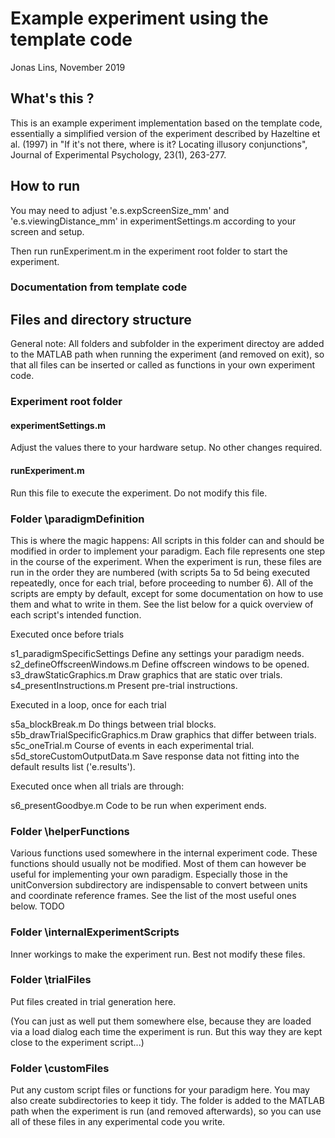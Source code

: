 # Example experiment using the template code

Jonas Lins, November 2019


## What's this ? 

This is an example experiment implementation based on the template code,
essentially a simplified version of the experiment described by
Hazeltine et al. (1997) in "If it's not there, where is it? Locating
illusory conjunctions", Journal of Experimental Psychology, 23(1), 263-277.

## How to run 

You may need to adjust 'e.s.expScreenSize_mm' and 'e.s.viewingDistance_mm'
in experimentSettings.m according to your screen and setup.

Then run runExperiment.m in the experiment root folder to start the experiment.


### Documentation from template code

## Files and directory structure

General note: All folders and subfolder in the experiment directoy are
added to the MATLAB path when running the experiment (and removed on exit),
so that all files can be inserted or called as functions in your own
experiment code.

### Experiment root folder
#### experimentSettings.m
Adjust the values there to your hardware setup. No other changes required.
#### runExperiment.m
Run this file to execute the experiment. Do not modify this file.

### Folder \paradigmDefinition
This is where the magic happens: All scripts in this folder can and should
be modified in order to implement your paradigm. Each file represents one
step in the course of the experiment. When the experiment is run, these
files are run in the order they are numbered (with scripts 5a to 5d being
executed repeatedly, once for each trial, before proceeding to number 6).
All of the scripts are empty by default, except for some documentation on
how to use them and what to write in them. See the list below for a quick
overview of each script's intended function.

Executed once before trials

s1_paradigmSpecificSettings   Define any settings your paradigm needs.
s2_defineOffscreenWindows.m   Define offscreen windows to be opened.
s3_drawStaticGraphics.m       Draw graphics that are static over trials.
s4_presentInstructions.m      Present pre-trial instructions.

Executed in a loop, once for each trial

s5a_blockBreak.m               Do things between trial blocks.
s5b_drawTrialSpecificGraphics.m  Draw graphics that differ between trials.
s5c_oneTrial.m                 Course of events in each experimental trial.
s5d_storeCustomOutputData.m    Save response data not fitting into the
                               default results list ('e.results').

Executed once when all trials are through:

s6_presentGoodbye.m               Code to be run when experiment ends.         

### Folder \helperFunctions
Various functions used somewhere in the internal experiment code. These
functions should usually not be modified. Most of them can however
be useful for implementing your own paradigm. Especially those in the 
unitConversion subdirectory are indispensable to convert between units and
coordinate reference frames. See the list of the most useful ones below. TODO

### Folder \internalExperimentScripts
Inner workings to make the experiment run. Best not modify these files.


### Folder \trialFiles
Put files created in trial generation here.

(You can just as well put them
somewhere else, because they are loaded via a load dialog each time the
experiment is run. But this way they are kept close to the experiment 
script...)

### Folder \customFiles
Put any custom script files or functions for your paradigm here. You may
also create subdirectories to keep it tidy. The folder is added to the 
MATLAB path when the experiment is run (and removed afterwards), so you can
use all of these files in any experimental code you write.




